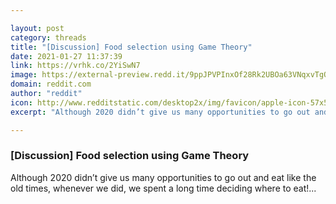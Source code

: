 ```yaml
---

layout: post
category: threads
title: "[Discussion] Food selection using Game Theory"
date: 2021-01-27 11:37:39
link: https://vrhk.co/2YiSwN7
image: https://external-preview.redd.it/9ppJPVPInxOf28Rk2UBOa63VNqxvTgOD47tCH-oMnnk.jpg?width=1200&height=628.272251309&auto=webp&crop=1200:628.272251309,smart&s=ca4698b0bc2be56ce366c93145d104a7f05593b0
domain: reddit.com
author: "reddit"
icon: http://www.redditstatic.com/desktop2x/img/favicon/apple-icon-57x57.png
excerpt: "Although 2020 didn’t give us many opportunities to go out and eat like the old times, whenever we did, we spent a long time deciding where to eat!..."

---
```


### [Discussion] Food selection using Game Theory

Although 2020 didn’t give us many opportunities to go out and eat like the old times, whenever we did, we spent a long time deciding where to eat!...
